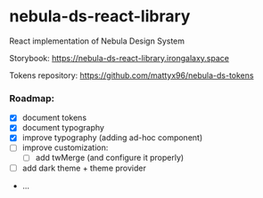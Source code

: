 # nebula-ds-react-library

React implementation of Nebula Design System 

Storybook: https://nebula-ds-react-library.irongalaxy.space

Tokens repository: https://github.com/mattyx96/nebula-ds-tokens
 
### Roadmap:
- [X] document tokens
- [X] document typography
- [X] improve typography (adding ad-hoc component)
- [ ] improve customization:
  - [ ] add twMerge (and configure it properly)
- [ ] add dark theme + theme provider
- ...
